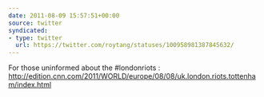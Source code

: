 ```yaml
---
date: 2011-08-09 15:57:51+00:00
source: twitter
syndicated:
- type: twitter
  url: https://twitter.com/roytang/statuses/100958981387845632/
---
```


For those uninformed about the #londonriots : http://edition.cnn.com/2011/WORLD/europe/08/08/uk.london.riots.tottenham/index.html